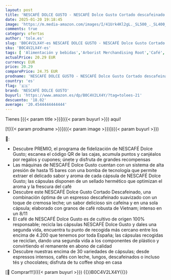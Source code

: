```yaml
---
layout: post
title: 'NESCAFÉ DOLCE GUSTO - NESCAFÉ Dolce Gusto Cortado descafeinado  90 cápsulas   3 pack x 30 '
date: 2025-01-20 19:18:45
image: 'https://m.media-amazon.com/images/I/41Urk4Kl2gL._SL500_._SL400_.jpg'
comments: true
category: ofertas
author: 'tole.es'
slug: 'B0C4V2LX4Y-es NESCAFÉ DOLCE GUSTO - NESCAFÉ Dolce Gusto Cortado...'
sku: 'B0C4V2LX4Y-es'
tags: [ 'Alimentación y bebidas','Arborist Merchandising Root','Café','Café para Dolce Gusto','Café para máquinas Dolce Gusto','Café, té y bebidas','Cápsulas de café','Novedades en Alimentación y bebidas','Ofertas Nestle Despensa','Self Service','Special Features Stores','dd53b5bc-bcd1-4c9b-ab43-793ed912ccdd_0','dd53b5bc-bcd1-4c9b-ab43-793ed912ccdd_2401','dd53b5bc-bcd1-4c9b-ab43-793ed912ccdd_4501','dd53b5bc-bcd1-4c9b-ab43-793ed912ccdd_7001','dd53b5bc-bcd1-4c9b-ab43-793ed912ccdd_7301','dd53b5bc-bcd1-4c9b-ab43-793ed912ccdd_901','dolce','gusto','nescafé dolce gusto','🇪🇸', ]
actualPrice: 20.29 EUR
currency: EUR
price: 20.29
comparePrice: 24.75 EUR
prodname: 'NESCAFÉ DOLCE GUSTO - NESCAFÉ Dolce Gusto Cortado descafeinado  90 cápsulas   3 pack x 30 '
country: 'es'
flag: '🇪🇸'
brand: 'NESCAFÉ DOLCE GUSTO'
buyurl: 'https://www.amazon.es/dp/B0C4V2LX4Y/?tag=tolees-21'
descuento: '18.02'
average: '20.4544444444444'
---
```


Tienes [{{< param title >}}]({{< param buyurl >}}) aqui!

[![{{< param prodname >}}]({{< param image >}})]({{< param buyurl >}})

🔎:

- Descubre PREMIO, el programa de fidelización de NESCAFÉ Dolce Gusto; escanea el código QR de las cajas, acumula puntos y canjéalos por regalos y cupones; únete y disfruta de grandes recompensas
- Las máquinas de NESCAFÉ Dolce Gusto cuentan con un sistema de alta presión de hasta 15 bares con una bomba de tecnología que permite extraer el delicado sabor y aroma de cada cápsula de NESCAFÉ Dolce Gusto; las cápsulas disponen de un sellado hermético que optimizan el aroma y la frescura del café
- Descubre este NESCAFÉ Dolce Gusto Cortado Descafeinado, una combinación óptima de un espresso descafeinado suavizado con un toque de cremosa leche; un sabor delicioso sin cafeína y en una sola cápsula; elaborado con granos de café robusta de Vietnam; intenso en un 8/11
- El café de NESCAFÉ Dolce Gusto es de cultivo de origen 100% responsable; recicla las cápsulas NESCAFÉ Dolce Gusto y dales una segunda vida, encuentra tu punto de recogida más cercano entre los encima de 4.200 que tenemos por toda España; las cápsulas recogidas se reciclan, dando una segunda vida a los componentes de plástico y convirtiendo el remanente en abono de calidad
- Descubre nuestras encima de 30 variedades de cápsulas; desde espressos intensos, cafés con leche, lungos, descafeinados o incluso tés y chocolates; disfruta de tu coffee shop en casa

[🛒 Comprar!!!]({{< param buyurl >}})
{{<world>}}B0C4V2LX4Y{{</world>}}
